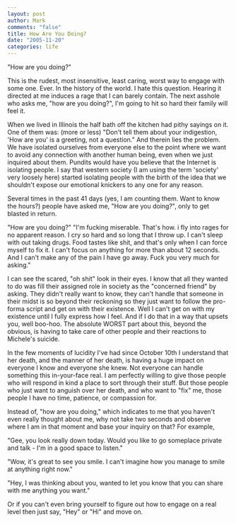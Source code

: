 ```yaml
--- 
layout: post
author: Mark
comments: "false"
title: How Are You Doing?
date: "2005-11-20"
categories: life
---
```

"How are you doing?"

This is the rudest, most insensitive, least caring, worst way to engage with some one. Ever. In the history of the world. I hate this question. Hearing it directed at me induces a rage that I can barely contain. The next asshole who asks me, "how are you doing?", I'm going to hit so hard their family will feel it.

When we lived in Illinois the half bath off the kitchen had pithy sayings on it. One of them was: (more or less) "Don't tell them about your indigestion, 'How are you' is a greeting, not a question." And therein lies the problem. We have isolated ourselves from everyone else to the point where we want to avoid any connection with another human being, even when we just inquired about them. Pundits would have you believe that the Internet is isolating people. I say that western society (I am using the term 'society' very loosely here) started isolating people with the birth of the idea that we shouldn't expose our emotional knickers to any one for any reason.

Several times in the past 41 days (yes, I am counting them. Want to know the hours?) people have asked me, "How are you doing?", only to get blasted in return.

"How are you doing?"
"I'm fucking miserable. That's how. i fly into rages for no apparent reason. I cry so hard and so long that I throw up. I can't sleep with out taking drugs. Food tastes like shit, and that's only when I can force myself to fix it. I can't focus on anything for more than about 12 seconds. And I can't make any of the pain I have go away. Fuck you very much for asking."

I can see the scared, "oh shit" look in their eyes. I know that all they wanted to do was fill their assigned role in society as the "concerned friend" by asking. They didn't really want to know, they can't handle that someone in their midst is so beyond their reckoning so they just want to follow the pro-forma script and get on with their existence. Well I can't get on with my existence until I fully express how I feel. And if I do that in a way that upsets you, well boo-hoo. The absolute WORST part about this, beyond the obvious, is having to take care of other people and their reactions to Michele's suicide.

In the few moments of lucidity I've had since October 10th I understand that her death, and the manner of her death, is having a huge impact on everyone I know and everyone she knew. Not everyone can handle something this in-your-face real. I am perfectly willing to give those people who will respond in kind a place to sort through their stuff. But those people who just want to anguish over her death, and who want to "fix" me, those people I have no time, patience, or compassion for.

Instead of, "how are you doing," which indicates to me that you haven't even really thought about me, why not take two seconds and observe where I am in that moment and base your inquiry on that? For example,

"Gee, you look really down today. Would you like to go someplace private and talk - I'm in a good space to listen."

"Wow, it's great to see you smile. I can't imagine how you manage to smile at anything right now."

"Hey, I was thinking about you, wanted to let you know that you can share with me anything you want."

Or if you can't even bring yourself to figure out how to engage on a real level then just say, "Hey" or "Hi" and move on.
